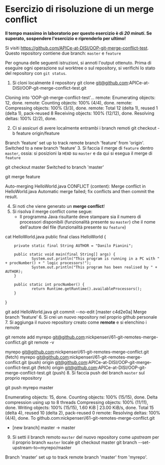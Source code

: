 # Esercizio di risoluzione di un merge conflict

**Il tempo massimo in laboratorio per questo esercizio è di _20 minuti_.
Se superato, sospendere l'esercizio e riprenderlo per ultimo!**

Si visiti https://github.com/APICe-at-DISI/OOP-git-merge-conflict-test.
Questo repository contiene due branch: `master` e `feature`

Per ognuna delle seguenti istruzioni, si annoti l'output ottenuto.
Prima di eseguire ogni operazione sul worktree o sul repository,
si verifichi lo stato del repository con `git status`.

1. Si cloni localmente il repository
git clone git@github.com:APICe-at-DISI/OOP-git-merge-conflict-test.git

Cloning into 'OOP-git-merge-conflict-test'...
remote: Enumerating objects: 12, done.
remote: Counting objects: 100% (4/4), done.
remote: Compressing objects: 100% (3/3), done.
remote: Total 12 (delta 1), reused 1 (delta 1), pack-reused 8
Receiving objects: 100% (12/12), done.
Resolving deltas: 100% (2/2), done.

2. Ci si assicuri di avere localmente entrambi i branch remoti
git checkout -b feature origin/feature

Branch 'feature' set up to track remote branch 'feature' from 'origin'.
Switched to a new branch 'feature'
3. Si faccia il merge di `feature` dentro `master`, ossia: si posizioni la `HEAD` su `master`
   e da qui si esegua il merge di `feature`
   
   git checkout master
Switched to branch 'master'

git merge feature

Auto-merging HelloWorld.java
CONFLICT (content): Merge conflict in HelloWorld.java
Automatic merge failed; fix conflicts and then commit the result.

4. Si noti che viene generato un **merge conflict**!
5. Si risolva il merge conflict come segue:
   - Il programma Java risultante deve stampare sia il numero di processori disponibili
     (funzionalità presente su `master`)
     che il nome dell'autore del file
     (funzionalità presente su `feature`)

cat HelloWorld.java
public final class HelloWorld {

        private static final String AUTHOR = "Danilo Pianini";

        public static void main(final String[] args) {
                System.out.println("This program is running in a PC with " + procNumber() + " logic processors!");
                System.out.println("This program has been realised by " + AUTHOR);
        }

        public static int procNumber() {
                return Runtime.getRuntime().availableProcessors();
        }
} 

git add HelloWorld.java
git commit --no-edit
[master c4d2e0a] Merge branch 'feature'
6. Si crei un nuovo repository nel proprio github personale
7. Si aggiunga il nuovo repository creato come **remote** e si elenchino i remote

git remote add myrepo git@github.com:nickpenseri/61-git-remotes-merge-conflict.git
git remote -v

myrepo  git@github.com:nickpenseri/61-git-remotes-merge-conflict.git (fetch)
myrepo  git@github.com:nickpenseri/61-git-remotes-merge-conflict.git (push)
origin  git@github.com:APICe-at-DISI/OOP-git-merge-conflict-test.git (fetch)
origin  git@github.com:APICe-at-DISI/OOP-git-merge-conflict-test.git (push)
8. Si faccia push del branch `master` sul proprio repository

git push myrepo master

Enumerating objects: 15, done.
Counting objects: 100% (15/15), done.
Delta compression using up to 8 threads
Compressing objects: 100% (11/11), done.
Writing objects: 100% (15/15), 1.60 KiB | 23.00 KiB/s, done.
Total 15 (delta 4), reused 10 (delta 2), pack-reused 0
remote: Resolving deltas: 100% (4/4), done.
To github.com:nickpenseri/61-git-remotes-merge-conflict.git
 * [new branch]      master -> master

9. Si setti il branch remoto `master` del nuovo repository come *upstream* per il proprio branch `master` locale
git checkout master
git branch --set-upstream-to=myrepo/master

Branch 'master' set up to track remote branch 'master' from 'myrepo'.